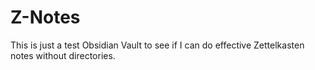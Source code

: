 # Z-Notes

This is just a test Obsidian Vault to see if I can do effective Zettelkasten notes without directories.
